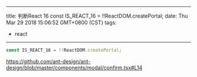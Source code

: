 
---
title: 判断React 16 const IS_REACT_16 = !!ReactDOM.createPortal;
date: Thu Mar 29 2018 15:06:52 GMT+0800 (CST)
tags:
 - react
---

```js
const IS_REACT_16 = !!ReactDOM.createPortal;
```

https://github.com/ant-design/ant-design/blob/master/components/modal/confirm.tsx#L14